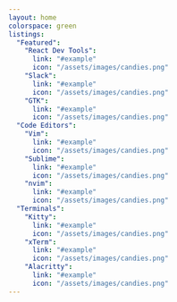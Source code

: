 ```yaml
---
layout: home
colorspace: green
listings:
  "Featured":
    "React Dev Tools":
      link: "#example"
      icon: "/assets/images/candies.png"
    "Slack":
      link: "#example"
      icon: "/assets/images/candies.png"
    "GTK":
      link: "#example"
      icon: "/assets/images/candies.png"
  "Code Editors":
    "Vim":
      link: "#example"
      icon: "/assets/images/candies.png"
    "Sublime":
      link: "#example"
      icon: "/assets/images/candies.png"
    "nvim":
      link: "#example"
      icon: "/assets/images/candies.png"
  "Terminals":
    "Kitty":
      link: "#example"
      icon: "/assets/images/candies.png"
    "xTerm":
      link: "#example"
      icon: "/assets/images/candies.png"
    "Alacritty":
      link: "#example"
      icon: "/assets/images/candies.png"
---
```

